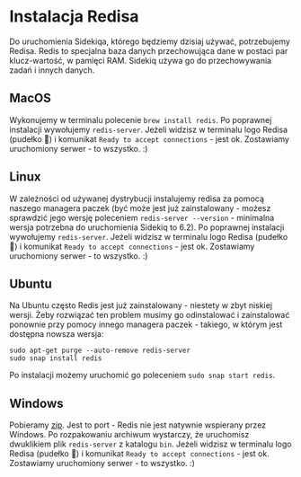 # Instalacja Redisa

Do uruchomienia Sidekiqa, którego będziemy dzisiaj używać, potrzebujemy Redisa. Redis to specjalna baza danych przechowująca dane w postaci par klucz-wartość, w pamięci RAM. Sidekiq używa go do przechowywania zadań i innych danych.

## MacOS

Wykonujemy w terminalu polecenie `brew install redis`. Po poprawnej instalacji wywołujemy `redis-server`. Jeżeli widzisz w terminalu logo Redisa (pudełko 🙂) i komunikat `Ready to accept connections` - jest ok. Zostawiamy uruchomiony serwer - to wszystko. :)

## Linux

W zależności od używanej dystrybucji instalujemy redisa za pomocą naszego managera paczek (być może jest już zainstalowany - możesz sprawdzić jego wersję poleceniem `redis-server --version` - minimalna wersja potrzebna do uruchomienia Sidekiq to 6.2). Po poprawnej instalacji wywołujemy `redis-server`. Jeżeli widzisz w terminalu logo Redisa (pudełko 🙂) i komunikat `Ready to accept connections` - jest ok. Zostawiamy uruchomiony serwer - to wszystko. :)

## Ubuntu

Na Ubuntu często Redis jest już zainstalowany - niestety w zbyt niskiej wersji. Żeby rozwiązać ten problem musimy go odinstalować i zainstalować ponownie przy pomocy innego managera paczek - takiego, w którym jest dostępna nowsza wersja:

```
sudo apt-get purge --auto-remove redis-server
sudo snap install redis
```

Po instalacji możemy uruchomić go poleceniem `sudo snap start redis`.

## Windows

Pobieramy [zip](https://github.com/ZeroSlayer/redis-6.2.3-stable-windows-64bit/archive/refs/heads/master.zip). Jest to port - Redis nie jest natywnie wspierany przez Windows. Po rozpakowaniu archiwum wystarczy, że uruchomisz dwuklikiem plik `redis-server` z katalogu `bin`. Jeżeli widzisz w terminalu logo Redisa (pudełko 🙂) i komunikat `Ready to accept connections` - jest ok. Zostawiamy uruchomiony serwer - to wszystko. :)
